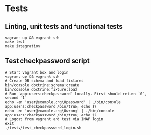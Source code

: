 # Tests

## Linting, unit tests and functional tests

    vagrant up && vagrant ssh
    make test
    make integration

## Test checkpassword script

    # Start vagrant box and login
    vagrant up && vagrant ssh
    # Create DB schema and load fixtures
    bin/console doctrine:schema:create
    bin/console doctrine:fixture:load
    # Run `app:users:checkpassword` locally. First should return `0`, second `1`
    echo -en 'user@example.org\0password' | ./bin/console app:users:checkpassword /bin/true; echo $?
    echo -en 'user@example.org\0wrong' | ./bin/console app:users:checkpassword /bin/true; echo $?
    # Logout from vagrant and test via IMAP login
    exit
    ./tests/test_checkpassword_login.sh

